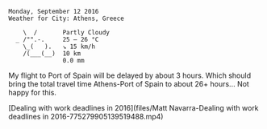 ```
Monday, September 12 2016
Weather for City: Athens, Greece

    \  /       Partly Cloudy 
  _ /"".-.     25 – 26 °C     
    \_(   ).   ↘ 15 km/h      
    /(___(__)  10 km          
               0.0 mm         
```

My flight to Port of Spain will be delayed by about 3 hours. Which should bring the total travel time Athens-Port of Spain to about 26+ hours... Not happy for this.

[Dealing with work deadlines in 2016](files/Matt Navarra-Dealing with work deadlines in 2016-775279905139519488.mp4)
